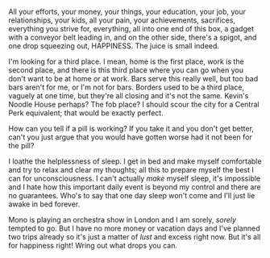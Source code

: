 All your efforts, your money, your things, your education, your job, your relationships, your kids, all your pain, your achievements, sacrifices, everything you strive for, everything, all into one end of this box, a gadget with a conveyor belt leading in, and on the other side, there's a spigot, and one drop squeezing out, HAPPINESS. The juice is small indeed.

I'm looking for a third place. I mean, home is the first place, work is the second place, and there is this third place where you can go when you don't want to be at home or at work. Bars serve this really well, but too bad bars aren't for me, or I'm not for bars. Borders used to be a third place, vaguely at one time, but they're all closing and it's not the same. Kevin's Noodle House perhaps? The fob place? I should scour the city for a Central Perk equivalent; that would be exactly perfect.

How can you tell if a pill is working? If you take it and you don't get better, can't you just argue that you would have gotten worse had it not been for the pill?

I loathe the helplessness of sleep. I get in bed and make myself comfortable and try to relax and clear my thoughts; all this to prepare myself the best I can for unconsciousness. I can't actually <i>make</i> myself sleep, it's impossible and I hate how this important daily event is beyond my control and there are no guarantees. Who's to say that one day sleep won't come and I'll just lie awake in bed forever.

Mono is playing an orchestra show in London and I am sorely, <i>sorely</i> tempted to go. But I have no more money or vacation days and I've planned two trips already so it's just a matter of <i>lust</i> and excess right now. But it's all for happiness right! Wring out what drops you can.

